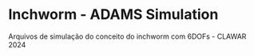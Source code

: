 # Inchworm - ADAMS Simulation
Arquivos de simulação do conceito do inchworm com 6DOFs - CLAWAR 2024

